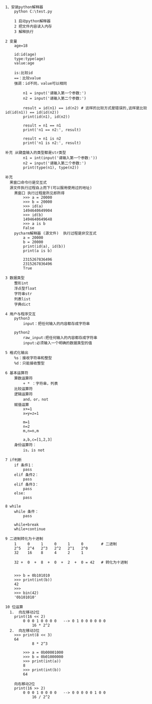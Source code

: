     1、安装python解释器
        python C:\test.py

        1 启动python解释器
        2 把文件内容读入内存
        3 解释执行
        
    2 变量
        age=18

        id:id(age)
        type:type(age)
        value:age

        is:比较id
        ==：比较value
        强调：id不同，value可以相同

            n1 = input('请输入第一个参数:')
            n2 = input('请输入第二个参数:')

            result = id(n1) == id(n2) # 这样的比较方式是错误的,这样是比较id(id(n1)) == id(id(n2))
            print(id(n1), id(n2))
            
            result = n1 == n1
            print('n1 == n2:', result)
            
            result = n1 is n2
            print('n1 is n2:', result)
            
    补充 从键盘输入的类型都是str类型
            n1 = int(input('请输入第一个参数:'))
            n2 = input('请输入第二个参数:')
            print(type(n1), type(n2))
 
    补充 
      黑窗口命令行是交互式
      源文件执行过程自上而下(可以服用使用过的地址)
        黑窗口 执行过程是所见即所得
            >>> a = 20000
            >>> b = 20000
            >>> id(a)
            1494640649904
            >>> id(b)
            1494640649648
            >>> a is b
            False 
        pycharm解释器 (源文件)  执行过程是非交互式
            a = 20000
            b = 20000
            print(id(a), id(b))
            print(a is b)

            2315267836496
            2315267836496
            True
 
    3 数据类型
        整形int
        浮点型float
        字符串str
        列表list
        字典dict

    4 用户与程序交互
        python3
            input：把任何输入的内容都存成字符串

        python2
            raw_input:把任何输入的内容都存成字符串
            input:必须输入一个明确的数据类型的值

    5 格式化输出
        %s：接收字符串和整型
        %d：只能接收整型

    6 基本运算符
        算数运算符
            + * ：字符串，列表
        比较运算符
        逻辑运算符
            and，or，not
        赋值运算
            x+=1
            x=y=z=1

            m=1
            n=2
            m,n=n,m

            a,b,c=[1,2,3]
        身份运算符：
            is，is not

    7 if判断
        if 条件1：
            pass
        elif 条件2：
            pass
        elif 条件3：
            pass
        else:
            pass

    8 while
        while 条件：
            pass

        while+break
        while+continue

    9 二进制转化为十进制
        1     0     1     0     1     0        # 二进制
        2^5   2^4   2^3   2^2   2^1   2^0
        32    16    8     4     2     1   
        
        32 +  0  +  8  +  0  +  2  +  0 = 42   # 转化为十进制
        
        
        >>> b = 0b101010
        >>> print(int(b))
        42
        >>>
        >>> bin(42)
        '0b101010'

    10 位运算
      1.  向左移动2位
        print(16 << 2)
            0 0 0 1 0 0 0 0   --> 0 1 0 0 0 0 0 0
                16 * 2^2
      2.  向左移动3位 
        >>> print(8 << 3)
        64
                8 * 2^3
                
            >>> a = 0b00001000
            >>> b = 0b01000000
            >>> print(int(a))
            8
            >>> print(int(b))
            64
            
        向右移动2位
        print(16 >> 2)
            0 0 0 1 0 0 0 0   --> 0 0 0 0 0 1 0 0
                16 / 2^2

